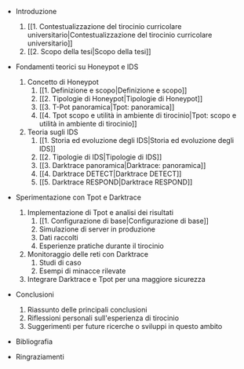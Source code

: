 - Introduzione
	1. [[1. Contestualizzazione del tirocinio curricolare universitario|Contestualizzazione del tirocinio curricolare universitario]]
	2. [[2. Scopo della tesi|Scopo della tesi]]

- Fondamenti teorici su Honeypot e IDS
	1. Concetto di Honeypot 
		1. [[1. Definizione e scopo|Definizione e scopo]]
		2. [[2. Tipologie di Honeypot|Tipologie di Honeypot]]
		3. [[3. T-Pot panoramica|Tpot: panoramica]]
		4. [[4. Tpot scopo e utilità in ambiente di tirocinio|Tpot: scopo e utilità in ambiente di tirocinio]]
	2. Teoria sugli IDS
		1. [[1. Storia ed evoluzione degli IDS|Storia ed evoluzione degli IDS]]
		2. [[2. Tipologie di IDS|Tipologie di IDS]]
		3. [[3. Darktrace panoramica|Darktrace: panoramica]]
		4. [[4. Darktrace DETECT|Darktrace DETECT]]
		5. [[5. Darktrace RESPOND|Darktrace RESPOND]]

- Sperimentazione con Tpot e Darktrace
	1. Implementazione di Tpot e analisi dei risultati
		1. [[1. Configurazione di base|Configurazione di base]]
		2. Simulazione di server in produzione
		3. Dati raccolti
		4. Esperienze pratiche durante il tirocinio
	2. Monitoraggio delle reti con Darktrace
		1. Studi di caso
		2. Esempi di minacce rilevate
	3. Integrare Darktrace e Tpot per una maggiore sicurezza

- Conclusioni
	1. Riassunto delle principali conclusioni
	2. Riflessioni personali sull'esperienza di tirocinio
	3. Suggerimenti per future ricerche o sviluppi in questo ambito

- Bibliografia

- Ringraziamenti